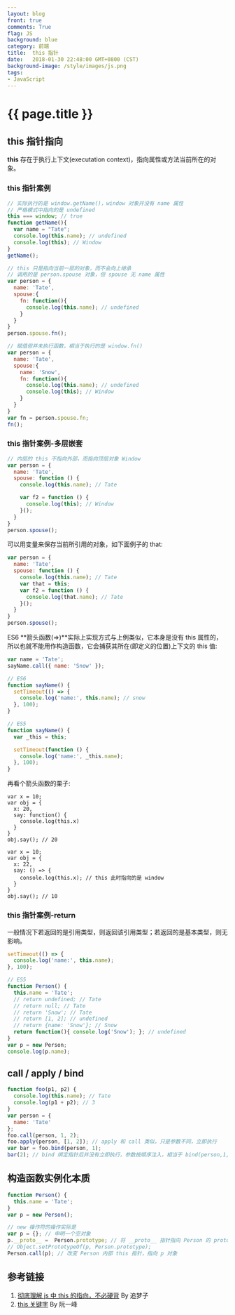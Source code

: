 ```yaml
---
layout: blog
front: true
comments: True
flag: JS
background: blue
category: 前端
title:  this 指针
date:   2018-01-30 22:48:00 GMT+0800 (CST)
background-image: /style/images/js.png
tags:
- JavaScript
---
```

# {{ page.title }}

## this 指针指向

**this** 存在于执行上下文(executation context)，指向属性或方法当前所在的对象。

### this 指针案例

```js
// 实际执行的是 window.getName()，window 对象并没有 name 属性
// 严格模式中指向的是 undefined
this === window; // true
function getName(){
  var name = "Tate";
  console.log(this.name); // undefined
  console.log(this); // Window
}
getName();
```

```js
// this 只是指向当前一层的对象，而不会向上继承
// 调用的是 person.spouse 对象，但 spouse 无 name 属性
var person = {
  name: 'Tate',
  spouse:{
    fn: function(){
      console.log(this.name); // undefined
    }
  }
}
person.spouse.fn();
```

```js
// 赋值但并未执行函数，相当于执行的是 window.fn()
var person = {
  name: 'Tate',
  spouse:{
    name: 'Snow',
    fn: function(){
      console.log(this.name); // undefined
      console.log(this); // Window
    }
  }
}
var fn = person.spouse.fn;
fn();
```

### this 指针案例-多层嵌套

```js
// 内层的 this 不指向外部，而指向顶层对象 Window
var person = {
  name: 'Tate',
  spouse: function () {
    console.log(this.name); // Tate

    var f2 = function () {
      console.log(this); // Window
    }();
  }
}
person.spouse();
```

可以用变量来保存当前所引用的对象，如下面例子的 that:

```js
var person = {
  name: 'Tate',
  spouse: function () {
    console.log(this.name); // Tate
    var that = this;
    var f2 = function () {
      console.log(that.name); // Tate
    }();
  }
}
person.spouse();
```

ES6 **箭头函数(=>)**实际上实现方式与上例类似，它本身是没有 this 属性的，所以也就不能用作构造函数，它会捕获其所在(即定义的位置)上下文的 this 值:

```js
var name = 'Tate';
sayName.call({ name: 'Snow' });

// ES6
function sayName() {
  setTimeout(() => {
    console.log('name:', this.name); // snow
  }, 100);
}

// ES5
function sayName() {
  var _this = this;

  setTimeout(function () {
    console.log('name:', _this.name);
  }, 100);
}
```

再看个箭头函数的栗子:

```JS
var x = 10;
var obj = {
  x: 20,
  say: function() {
    console.log(this.x)
  }
}
obj.say(); // 20
```

```JS
var x = 10;
var obj = {
  x: 22,
  say: () => {
    console.log(this.x); // this 此时指向的是 window
  }
}
obj.say(); // 10
```

### this 指针案例-return

一般情况下若返回的是引用类型，则返回该引用类型；若返回的是基本类型，则无影响。

```js
setTimeout(() => {
  console.log('name:', this.name);
}, 100);

// ES5
function Person() {
  this.name = 'Tate';
  // return undefined; // Tate
  // return null; // Tate
  // return 'Snow'; // Tate
  // return [1, 2]; // undefined
  // return {name: 'Snow'}; // Snow
  return function(){ console.log('Snow'); }; // undefined
}
var p = new Person;
console.log(p.name);
```

## call / apply / bind

```js
function foo(p1, p2) {
  console.log(this.name); // Tate
  console.log(p1 + p2); // 3
}
var person = {
  name: 'Tate'
};
foo.call(person, 1, 2);
foo.apply(person, [1, 2]); // apply 和 call 类似，只是参数不同，立即执行
var bar = foo.bind(person, 1);
bar(2); // bind 绑定指针后并没有立即执行，参数按顺序注入，相当于 bind(person,1,2)
```

## 构造函数实例化本质

```js
function Person() {
  this.name = 'Tate';
}
var p = new Person();

// new 操作符的操作实际是
var p = {}; // 申明一个空对象
p.__proto__ =  Person.prototype; // 将 __proto__ 指针指向 Person 的 prototype，即其原型对象
// Object.setPrototypeOf(p, Person.prototype);
Person.call(p); // 改变 Person 内部 this 指针，指向 p 对象
```

## 参考链接

1. [彻底理解 js 中 this 的指向，不必硬背](https://www.cnblogs.com/pssp/p/5216085.html) By 追梦子
1. [this 关键字](http://javascript.ruanyifeng.com/oop/this.html#toc5) By 阮一峰
